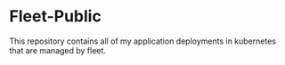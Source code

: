# Fleet-Public

This repository contains all of my application deployments in kubernetes that are managed by fleet.
